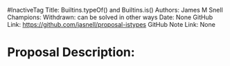 #InactiveTag
Title: Builtins.typeOf() and Builtins.is()
Authors: James M Snell
Champions: Withdrawn: can be solved in other ways
Date: None
GitHub Link: https://github.com/jasnell/proposal-istypes
GitHub Note Link: None

# Proposal Description:
